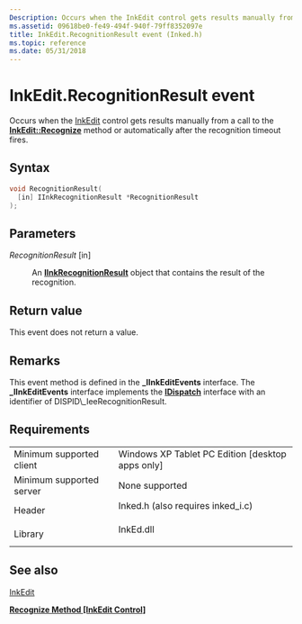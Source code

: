 ```yaml
---
Description: Occurs when the InkEdit control gets results manually from a call to the InkEdit::Recognize method or automatically after the recognition timeout fires.
ms.assetid: 09618be0-fe49-494f-940f-79ff8352097e
title: InkEdit.RecognitionResult event (Inked.h)
ms.topic: reference
ms.date: 05/31/2018
---
```


# InkEdit.RecognitionResult event

Occurs when the [InkEdit](inkedit-control-reference.md) control gets results manually from a call to the [**InkEdit::Recognize**](/windows/desktop/api/inked/nf-inked-iinkedit-recognize) method or automatically after the recognition timeout fires.

## Syntax


```C++
void RecognitionResult(
  [in] IInkRecognitionResult *RecognitionResult
);
```



## Parameters

<dl> <dt>

*RecognitionResult* \[in\]
</dt> <dd>

An [**IInkRecognitionResult**](/windows/desktop/api/msinkaut/nn-msinkaut-iinkrecognitionresult) object that contains the result of the recognition.

</dd> </dl>

## Return value

This event does not return a value.

## Remarks

This event method is defined in the **\_IInkEditEvents** interface. The **\_IInkEditEvents** interface implements the [**IDispatch**](https://msdn.microsoft.com/library/ms221608(v=VS.71).aspx) interface with an identifier of DISPID\_IeeRecognitionResult.

## Requirements



|                                     |                                                                                                               |
|-------------------------------------|---------------------------------------------------------------------------------------------------------------|
| Minimum supported client<br/> | Windows XP Tablet PC Edition \[desktop apps only\]<br/>                                                 |
| Minimum supported server<br/> | None supported<br/>                                                                                     |
| Header<br/>                   | <dl> <dt>Inked.h (also requires inked\_i.c)</dt> </dl> |
| Library<br/>                  | <dl> <dt>InkEd.dll</dt> </dl>                          |



## See also

<dl> <dt>

[InkEdit](inkedit-control-reference.md)
</dt> <dt>

[**Recognize Method \[InkEdit Control\]**](/windows/desktop/api/inked/nf-inked-iinkedit-recognize)
</dt> </dl>

 

 




